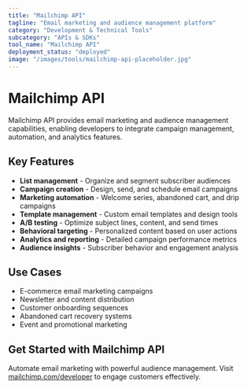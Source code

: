```yaml
---
title: "Mailchimp API"
tagline: "Email marketing and audience management platform"
category: "Development & Technical Tools"
subcategory: "APIs & SDKs"
tool_name: "Mailchimp API"
deployment_status: "deployed"
image: "/images/tools/mailchimp-api-placeholder.jpg"
---
```


# Mailchimp API

Mailchimp API provides email marketing and audience management capabilities, enabling developers to integrate campaign management, automation, and analytics features.

## Key Features

- **List management** - Organize and segment subscriber audiences
- **Campaign creation** - Design, send, and schedule email campaigns
- **Marketing automation** - Welcome series, abandoned cart, and drip campaigns
- **Template management** - Custom email templates and design tools
- **A/B testing** - Optimize subject lines, content, and send times
- **Behavioral targeting** - Personalized content based on user actions
- **Analytics and reporting** - Detailed campaign performance metrics
- **Audience insights** - Subscriber behavior and engagement analysis

## Use Cases

- E-commerce email marketing campaigns
- Newsletter and content distribution
- Customer onboarding sequences
- Abandoned cart recovery systems
- Event and promotional marketing

## Get Started with Mailchimp API

Automate email marketing with powerful audience management. Visit [mailchimp.com/developer](https://mailchimp.com/developer) to engage customers effectively.